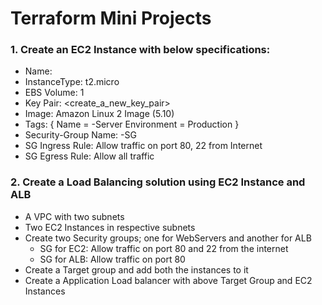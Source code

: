 # Terraform Mini Projects

### 1. Create an EC2 Instance with below specifications:
   - Name: 
   - InstanceType: t2.micro
   - EBS Volume: 1
   - Key Pair: <create_a_new_key_pair>
   - Image: Amazon Linux 2 Image (5.10)
   - Tags: {
             Name = <firstname>-Server
             Environment = Production
           }
   - Security-Group Name: <firstname>-SG
   - SG Ingress Rule: Allow traffic on port 80, 22 from Internet
   - SG Egress Rule: Allow all traffic

### 2. Create a Load Balancing solution using EC2 Instance and ALB
   - A VPC with two subnets
   - Two EC2 Instances in respective subnets
   - Create two Security groups; one for WebServers and another for ALB
     - SG for EC2: Allow traffic on port 80 and 22 from the internet
     - SG for ALB: Allow traffic on port 80
   - Create a Target group and add both the instances to it
   - Create a Application Load balancer with above Target Group and EC2 Instances
   
